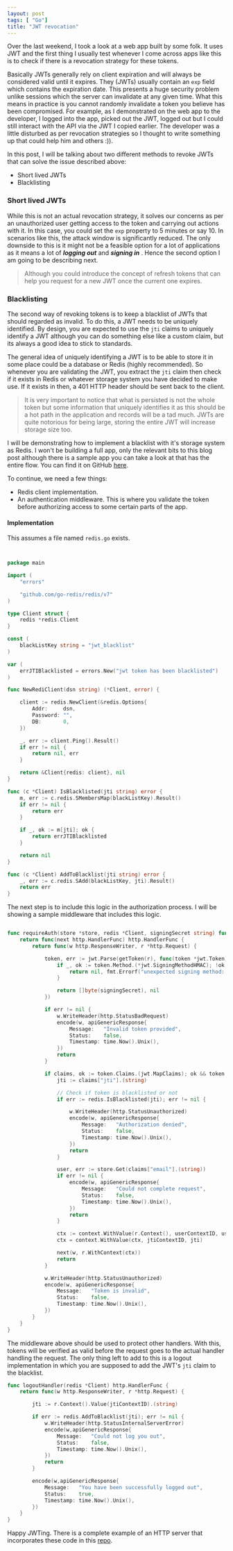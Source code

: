 ```yaml
---
layout: post
tags: [ "Go"]
title: "JWT revocation"
---
```


Over the last weekend, I took a look at a web app built by some folk. It uses JWT and the first thing I usually test 
whenever I come across apps like this is to check if there is a revocation strategy for these tokens.

Basically JWTs generally rely on client expiration and will always be considered valid until it expires. 
They (JWTs) usually contain an `exp` field which contains the expiration date. This presents a huge security problem 
unlike sessions which the server can invalidate at any given time. What this means in practice is you cannot randomly 
invalidate a token you believe has been compromised. For example, as I demonstrated on the web app to the developer, 
I logged into the app, picked out the JWT, logged out but I could still interact with the API via the JWT I copied 
earlier. The developer was a little disturbed as per revocation strategies so I thought to write something up that 
could help him and others :)).

In this post, I will be talking about two different methods to revoke JWTs that can solve the issue described above:

- Short lived JWTs
- Blacklisting

### Short lived JWTs

While this is not an actual revocation strategy, it solves our concerns as per an unauthorized user getting access to 
the token and carrying out actions with it. In this case, you could set the `exp` property to 5 minutes or say 10. In 
scenarios like this, the attack window is significantly reduced. The only downside to this is it might not be a feasible
option for a lot of applications as it means a lot of ___logging out___ and ___signing in___ . 
Hence the second option I am going to be describing next.

> Although you could introduce the concept of refresh tokens that can help you request for a new JWT once the current one
>expires.


### Blacklisting

The second way of revoking tokens is to keep a blacklist of JWTs that should regarded as invalid. To do this, a JWT 
needs to be uniquely identified. By design, you are expected to use the `jti` claims to uniquely identify a JWT although
you can do something else like a custom claim, but its always a good idea to stick to standards. 

The general idea of uniquely identifying a JWT is to be able to store it in some place could be a database or Redis 
(highly recommended). So whenever you are validating the JWT, you extract the `jti` claim then check if it exists in 
Redis or whatever storage system you have decided to make use. If it exists in then, a 401 HTTP header should be sent
back to the client.

> It is very important to notice that what is persisted is not the whole token but some information that uniquely 
identifies it as this should be a hot path in the application and records will be a tad much. JWTs are quite notorious 
for being large, storing the entire JWT will increase storage size too.

I will be demonstrating how to implement a blacklist with it's storage system as Redis. I won't be building a full app,
only the relevant bits to this blog post although there is a sample app you can take a look at that has the entire flow.
You can find it on GitHub [here](https://github.com/adelowo/jwt-revocation).

To continue, we need a few things:
- Redis client implementation.
- An authentication middleware. This is where you validate the token before authorizing access to some certain parts of 
the app.

#### Implementation

This assumes a file named `redis.go` exists.

```go


package main

import (
	"errors"

	"github.com/go-redis/redis/v7"
)

type Client struct {
	redis *redis.Client
}

const (
	blackListKey string = "jwt_blacklist"
)

var (
	errJTIBlacklisted = errors.New("jwt token has been blacklisted")
)

func NewRediClient(dsn string) (*Client, error) {

	client := redis.NewClient(&redis.Options{
		Addr:     dsn,
		Password: "",
		DB:       0,
	})

	_, err := client.Ping().Result()
	if err != nil {
		return nil, err
	}

	return &Client{redis: client}, nil
}

func (c *Client) IsBlacklisted(jti string) error {
	m, err := c.redis.SMembersMap(blackListKey).Result()
	if err != nil {
		return err
	}

	if _, ok := m[jti]; ok {
		return errJTIBlacklisted
	}

	return nil
}

func (c *Client) AddToBlacklist(jti string) error {
	_, err := c.redis.SAdd(blackListKey, jti).Result()
	return err
}

```


The next step is to include this logic in the authorization process. I will be showing a sample middleware that includes
this logic.

```go

func requireAuth(store *store, redis *Client, signingSecret string) func(next http.HandlerFunc) http.HandlerFunc {
	return func(next http.HandlerFunc) http.HandlerFunc {
		return func(w http.ResponseWriter, r *http.Request) {

			token, err := jwt.Parse(getToken(r), func(token *jwt.Token) (interface{}, error) {
				if _, ok := token.Method.(*jwt.SigningMethodHMAC); !ok {
					return nil, fmt.Errorf("unexpected signing method: %v", token.Header["alg"])
				}

				return []byte(signingSecret), nil
			})

			if err != nil {
				w.WriteHeader(http.StatusBadRequest)
				encode(w, apiGenericResponse{
					Message:   "Invalid token provided",
					Status:    false,
					Timestamp: time.Now().Unix(),
				})
				return
			}

			if claims, ok := token.Claims.(jwt.MapClaims); ok && token.Valid {
				jti := claims["jti"].(string)

                // Check if token is blacklisted or not
				if err := redis.IsBlacklisted(jti); err != nil {

					w.WriteHeader(http.StatusUnauthorized)
					encode(w, apiGenericResponse{
						Message:   "Authorization denied",
						Status:    false,
						Timestamp: time.Now().Unix(),
					})
					return
				}

				user, err := store.Get(claims["email"].(string))
				if err != nil {
					encode(w, apiGenericResponse{
						Message:   "Could not complete request",
						Status:    false,
						Timestamp: time.Now().Unix(),
					})
					return
				}

				ctx := context.WithValue(r.Context(), userContextID, user)
				ctx = context.WithValue(ctx, jtiContextID, jti)

				next(w, r.WithContext(ctx))
				return
			}

			w.WriteHeader(http.StatusUnauthorized)
			encode(w, apiGenericResponse{
				Message:   "Token is invalid",
				Status:    false,
				Timestamp: time.Now().Unix(),
			})
		}
	}
}
```


The middleware above should be used to protect other handlers. With this, tokens will be verified as valid before the 
request goes to the actual handler handling the request. The only thing left to add to this is a logout implementation
in which you are supposed to add the JWT's `jti` claim to the blacklist.


```go
func logoutHandler(redis *Client) http.HandlerFunc {
	return func(w http.ResponseWriter, r *http.Request) {

		jti := r.Context().Value(jtiContextID).(string)

		if err := redis.AddToBlacklist(jti); err != nil {
			w.WriteHeader(http.StatusInternalServerError)
			encode(w,apiGenericResponse{
				Message:   "Could not log you out",
				Status:    false,
				Timestamp: time.Now().Unix(),
			})
			return
		}

		encode(w,apiGenericResponse{
			Message:   "You have been successfully logged out",
			Status:    true,
			Timestamp: time.Now().Unix(),
		})
	}
}

```


Happy JWTing. There is a complete example of an HTTP server that incorporates these code in this 
[repo](https://github.com/adelowo/jwt-revocation).